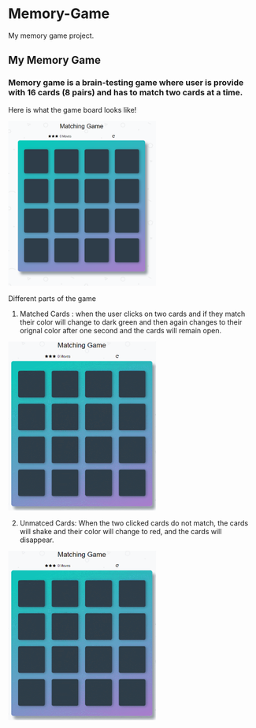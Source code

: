 # Memory-Game
My memory game project.
## My Memory Game
### Memory game is a brain-testing game where user is provide with 16 cards (8 pairs) and has to match two cards at a time.

Here is what the game board looks like!

<img src="img/Captures.png" width="300px">

Different parts of the game

1. Matched Cards : when the user clicks on two cards and if they match their color will change to dark green and then again changes to their orignal color after one second and the cards will remain open.

<img src="img/match.gif" width ="300px">

2. Unmatced Cards: When the two clicked cards do not match, the cards will shake and their color will change to red, and the cards will disappear.

<img src="img/unmatch.gif" width="300px">



 
